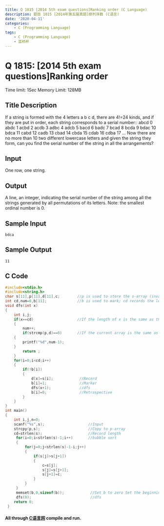 ```yaml
---
title: Q 1815 [2014 5th exam questions]Ranking order (C Language)
description: 题目 1815 [2014年第五届真题]排列序数 (C语言)
date: '2020-04-11'
categories:
    - C (Programming Language)
tags:
    - C (Programming Language)
    - 蓝桥杯
---
```


# Q 1815: [2014 5th exam questions]Ranking order
Time limit: 1Sec Memory Limit: 128MB
## Title Description
If a string is formed with the 4 letters a b c d, there are 4!=24 kinds, and if they are put in order, each string corresponds to a serial number::
  abcd  0
  abdc  1
  acbd  2
  acdb  3
  adbc  4
  adcb  5
  bacd  6
  badc  7
  bcad  8
  bcda  9
  bdac  10
  bdca  11
  cabd  12
  cadb  13
  cbad  14
  cbda  15
  cdab  16
  cdba  17
  ...
Now there are no more than 10 two different lowercase letters and given the string they form, can you find the serial number of the string in all the arrangements?
## Input
One row, one string.
## Output
A line, an integer, indicating the serial number of the string among all the strings generated by all permutations of its letters. Note: the smallest ordinal number is 0.
## Sample Input
```
bdca
```
## Sample Output
```
11
```
## C Code
```c
#include<stdio.h>
#include<string.h>
char s[11],p[11],d[11],c;        //p is used to store the s-array (invariant) d is used to record the s-array (variable) 
int cd,num=0,b[11];              //b is used to mark; cd records the length of the array; num counts 
void dfs(int x)
{
    int i,j;
    if(x==cd)                    //If the length of x is the same as the length of cd num++ 
    {
        num++;
        if(strcmp(p,d)==0)       //If the current array is the same as the s array, output (num-1) because abcd is 1 
    {
        printf("%d",num-1);
    }
        return ;
    }
    for(i=0;i<cd;i++)
    {
        if(!b[i])
        {
            d[x]=s[i];            //Record 
            b[i]=1;               //Marker 
            dfs(x+1);             //dfs 
            b[i]=0;               //Retrospective 
        }
    }
}
int main()
{
    int i,j,n=0;
    scanf("%s",s);                    //Input 
    strcpy(p,s);                      //Copy to p-array 
    cd=strlen(s);                     //Record length 
     for(i=0;i<strlen(s)-1;i++)       //bubble sort 
     {
         for(j=0;j<strlen(s)-1-i;j++)
         {
             if(s[j]>s[j+1])
             {
                 c=s[j];
                 s[j]=s[j+1];
                 s[j+1]=c;
             }
         }
     }
     memset(b,0,sizeof(b));            //Set b to zero Set the beginning to zero as well
     dfs(0);                           //dfs 
    return 0;
 }
```
#### All through [C语言网](https://www.dotcpp.com/) compile and run.